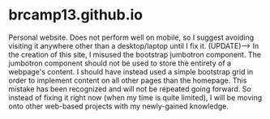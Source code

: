 # brcamp13.github.io 
Personal website. 
Does not perform well on mobile, so I suggest avoiding visiting it anywhere other than a desktop/laptop until I fix it.
(UPDATE)--> In the creation of this site, I misused the bootstrap jumbotron component. The jumbotron component should not be used to store the entirety of a webpage's content. I should have instead used a simple bootstrap grid in order to implement content on all other pages than the homepage. This mistake has been recognized and will not be repeated going forward. So instead of fixing it right now (when my time is quite limited), I will be moving onto other web-based projects with my newly-gained knowledge.
